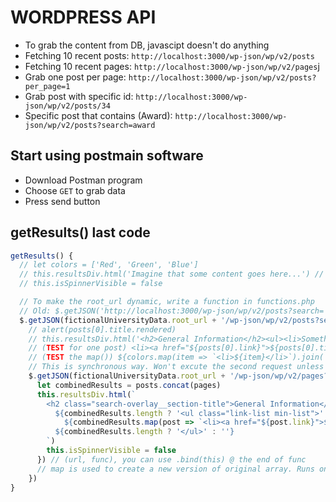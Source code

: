 # WORDPRESS API

- To grab the content from DB, javascipt doesn't do anything
- Fetching 10 recent posts: `http://localhost:3000/wp-json/wp/v2/posts`
- Fetching 10 recent pages: `http://localhost:3000/wp-json/wp/v2/pages`j
- Grab one post per page: `http://localhost:3000/wp-json/wp/v2/posts?per_page=1`
- Grab post with specific id: `http://localhost:3000/wp-json/wp/v2/posts/34`
- Specific post that contains (Award): `http://localhost:3000/wp-json/wp/v2/posts?search=award`

## Start using postmain software

- Download Postman program
- Choose `GET` to grab data
- Press send button

## getResults() last code

```js
getResults() {
  // let colors = ['Red', 'Green', 'Blue']
  // this.resultsDiv.html('Imagine that some content goes here...') // (TEST)
  // this.isSpinnerVisible = false

  // To make the root_url dynamic, write a function in functions.php
  // Old: $.getJSON('http://localhost:3000/wp-json/wp/v2/posts?search=
  $.getJSON(fictionalUniversityData.root_url + '/wp-json/wp/v2/posts?search=' + this.searchFiled.val(), posts => {
    // alert(posts[0].title.rendered)
    // this.resultsDiv.html('<h2>General Information</h2><ul><li>Something</li></ul>') // (TEST)
    // (TEST for one post) <li><a href="${posts[0].link}">${posts[0].title.rendered}</a></li>
    // (TEST the map()) ${colors.map(item => `<li>${item}</li>`).join('')}
    // This is synchronous way. Won't excute the second request unless sending the first request
    $.getJSON(fictionalUniversityData.root_url + '/wp-json/wp/v2/pages?search=' + this.searchFiled.val(), pages => {
      let combinedResults = posts.concat(pages)
      this.resultsDiv.html(`
        <h2 class="search-overlay__section-title">General Information</h2>
          ${combinedResults.length ? '<ul class="link-list min-list">' : '<p>No general information matches your search.'}
            ${combinedResults.map(post => `<li><a href="${post.link}">${post.title.rendered}</a></li>`)}
          ${combinedResults.length ? '</ul>' : ''}
        `)
        this.isSpinnerVisible = false
      }) // (url, func), you can use .bind(this) @ the end of func
      // map is used to create a new version of original array. Runs once for each item
    })
}
```
